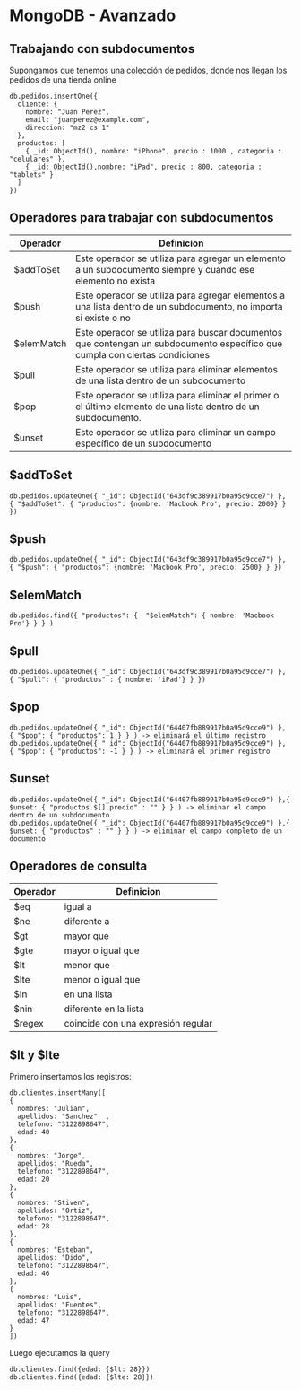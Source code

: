 # MongoDB - Avanzado

## Trabajando con subdocumentos
Supongamos que tenemos una colección de pedidos, donde nos llegan los pedidos de una tienda online
```
db.pedidos.insertOne({
  cliente: {
    nombre: "Juan Perez",
    email: "juanperez@example.com",
    direccion: "mz2 cs 1"
  },
  productos: [
    { _id: ObjectId(), nombre: "iPhone", precio : 1000 , categoria : "celulares" },
    { _id: ObjectId(),nombre: "iPad", precio : 800, categoria : "tablets" }
  ]
})
```

## Operadores para trabajar con subdocumentos

|Operador|Definicion
|-------|----------|
|$addToSet| Este operador se utiliza para agregar un elemento a un subdocumento siempre y cuando ese elemento no exista|
|$push|Este operador se utiliza para agregar elementos a una lista dentro de un subdocumento, no importa si existe o no|
|$elemMatch| Este operador se utiliza para buscar documentos que contengan un subdocumento específico que cumpla con ciertas condiciones|
|$pull|Este operador se utiliza para eliminar elementos de una lista dentro de un subdocumento|
|$pop| Este operador se utiliza para eliminar el primer o el último elemento de una lista dentro de un subdocumento. |
|$unset|Este operador se utiliza para eliminar un campo específico de un subdocumento|

## $addToSet
```
db.pedidos.updateOne({ "_id": ObjectId("643df9c389917b0a95d9cce7") }, { "$addToSet": { "productos": {nombre: 'Macbook Pro', precio: 2000} } })
```
## $push
```
db.pedidos.updateOne({ "_id": ObjectId("643df9c389917b0a95d9cce7") }, { "$push": { "productos": {nombre: 'Macbook Pro', precio: 2500} } })
```
## $elemMatch
```
db.pedidos.find({ "productos": {  "$elemMatch": { nombre: 'Macbook Pro'} } } )
```

## $pull
```
db.pedidos.updateOne({ "_id": ObjectId("643df9c389917b0a95d9cce7") }, { "$pull": { "productos" : { nombre: 'iPad'} } })
```

## $pop
```
db.pedidos.updateOne({ "_id": ObjectId("64407fb889917b0a95d9cce9") }, { "$pop": { "productos": 1 } } ) -> eliminará el último registro
db.pedidos.updateOne({ "_id": ObjectId("64407fb889917b0a95d9cce9") }, { "$pop": { "productos": -1 } } ) -> eliminará el primer registro

```

## $unset
```
db.pedidos.updateOne({ "_id": ObjectId("64407fb889917b0a95d9cce9") },{ $unset: { "productos.$[].precio" : "" } } ) -> eliminar el campo dentro de un subdocumento
db.pedidos.updateOne({ "_id": ObjectId("64407fb889917b0a95d9cce9") },{ $unset: { "productos" : "" } } ) -> eliminar el campo completo de un documento
```

## Operadores de consulta

|Operador|Definicion
|-------|----------|
|$eq| igual a|
|$ne| diferente a|
|$gt| mayor que|
|$gte| mayor o igual que|
|$lt| menor que|
|$lte| menor o igual que|
|$in| en una lista|
|$nin| diferente en la lista|
|$regex|coincide con una expresión regular|


## $lt y $lte
Primero insertamos los registros:
```
db.clientes.insertMany([
{
  nombres: "Julian",
  apellidos: "Sanchez"  ,
  telefono: "3122898647", 
  edad: 40  
},
{
  nombres: "Jorge",
  apellidos: "Rueda",
  telefono: "3122898647",
  edad: 20  
},
{
  nombres: "Stiven",
  apellidos: "Ortiz",
  telefono: "3122898647",
  edad: 28  
},
{
  nombres: "Esteban",
  apellidos: "Dido",
  telefono: "3122898647",
  edad: 46  
},
{
  nombres: "Luis",
  apellidos: "Fuentes",
  telefono: "3122898647",
  edad: 47
}
])
```
Luego ejecutamos la query
```
db.clientes.find({edad: {$lt: 28}})
db.clientes.find({edad: {$lte: 28}})

```
